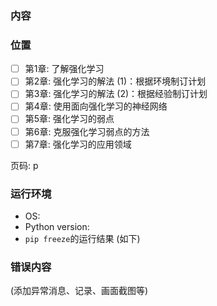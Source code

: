 ### 内容


### 位置

* [ ] 第1章: 了解强化学习
* [ ] 第2章: 强化学习的解法 (1)：根据环境制订计划
* [ ] 第3章: 强化学习的解法 (2)：根据经验制订计划
* [ ] 第4章: 使用面向强化学习的神经网络
* [ ] 第5章: 强化学习的弱点
* [ ] 第6章: 克服强化学习弱点的方法
* [ ] 第7章: 强化学习的应用领域

页码: p

### 运行环境

* OS: 
* Python version:
* `pip freeze`的运行结果 (如下)

### 错误内容

(添加异常消息、记录、画面截图等)
